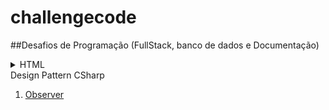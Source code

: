 # challengecode
##Desafios de Programação (FullStack, banco de dados e Documentação)



<details>

<summary>HTML</summary>

1. [Basic Form](/HTML/01HtmlChallenge_BasicForm.md)



</details>

<summary>Design Pattern CSharp</summary>

1. [Observer](/DesignPatternCSharp/01DesignPatternCSharp_Observer.md)



</details>

